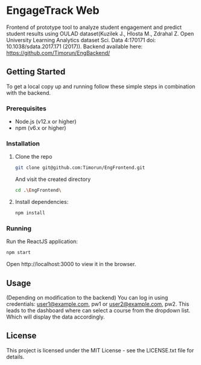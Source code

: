 # EngageTrack Web

Frontend of prototype tool to analyze student engagement and predict student results using OULAD dataset(Kuzilek J., Hlosta M., Zdrahal Z. Open University Learning Analytics dataset Sci. Data 4:170171 doi: 10.1038/sdata.2017.171 (2017)).
Backend available here: https://github.com/Timorun/EngBackend/

## Getting Started

To get a local copy up and running follow these simple steps in combination with the backend.

### Prerequisites

- Node.js (v12.x or higher)
- npm (v6.x or higher)

### Installation

1. Clone the repo
   ```sh
   git clone git@github.com:Timorun/EngFrontend.git
   ```
   And visit the created directory
   ```sh
   cd .\EngFrontend\
   ```
2. Install dependencies:
   ```sh
   npm install
   ```

### Running

Run the ReactJS application:

```sh
npm start
```

Open http://localhost:3000 to view it in the browser.

## Usage
(Depending on modification to the backend)
You can log in using credentials: user1@example.com, pw1 or user2@example.com, pw2.
This leads to the dashboard where can select a course from the dropdown list.
Which will display the data accordingly.

## License

This project is licensed under the MIT License - see the LICENSE.txt file for details.
